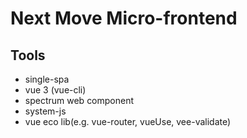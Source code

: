 # Next Move Micro-frontend

## Tools
- single-spa
- vue 3 (vue-cli)
- spectrum web component
- system-js
- vue eco lib(e.g. vue-router, vueUse, vee-validate)